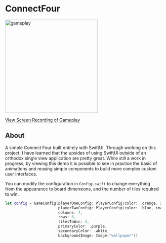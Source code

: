 # ConnectFour

<img width="300" alt="gameplay" src="https://user-images.githubusercontent.com/12777139/65696432-7f205200-e079-11e9-8e3e-9af0fe78ee27.png">

[View Screen Recording of Gameplay](https://twitter.com/Max_Belvedere/status/1177533250715213830)

## About

A simple Connect Four built entirely with SwiftUI. Through working on this project, I have learned that the upsides of using SwiftUI outside of an orthodox single view application are pretty great. While still a work in progress, by viewing this demo it is possible to see in practice the basic of animations and reusing simple components to build more complex custom user interfaces.

You can modify the configuration in `Config.swift` to change everything from the appearance to board dimensions, and the number of tiles required to win.
```swift
let config = GameConfig(playerOneConfig: PlayerConfig(color: .orange, image: Image(systemName: "tortoise")),
                        playerTwoConfig: PlayerConfig(color: .blue, image: Image(systemName: "hare")),
                        columns: 7,
                        rows: 6,
                        tilesToWin: 4,
                        primaryColor: .purple,
                        secondaryColor: .white,
                        backgroundImage: Image("wallpaper"))

```

